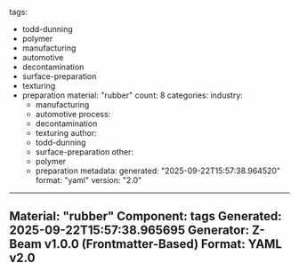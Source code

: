tags:
  - todd-dunning
  - polymer
  - manufacturing
  - automotive
  - decontamination
  - surface-preparation
  - texturing
  - preparation
material: "rubber"
count: 8
categories:
  industry:
    - manufacturing
    - automotive
  process:
    - decontamination
    - texturing
  author:
    - todd-dunning
    - surface-preparation
  other:
    - polymer
    - preparation
metadata:
  generated: "2025-09-22T15:57:38.964520"
  format: "yaml"
  version: "2.0"

---
Material: "rubber"
Component: tags
Generated: 2025-09-22T15:57:38.965695
Generator: Z-Beam v1.0.0 (Frontmatter-Based)
Format: YAML v2.0
---